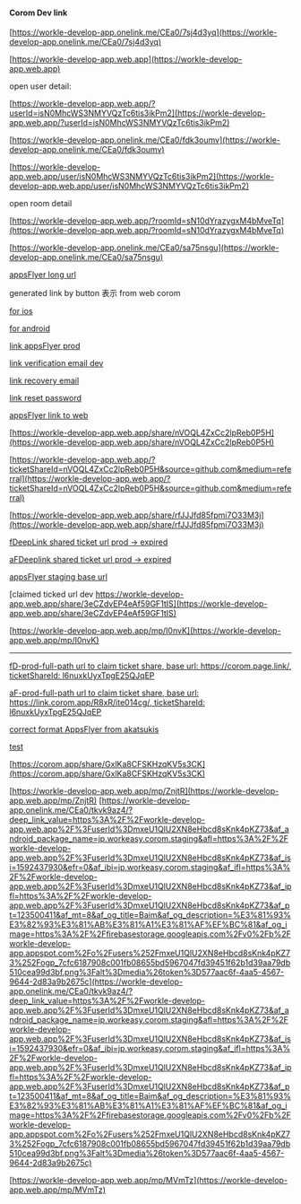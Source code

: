 #### Corom Dev link

[https://workle-develop-app.onelink.me/CEa0/7sj4d3yq](https://workle-develop-app.onelink.me/CEa0/7sj4d3yq)

[https://workle-develop-app.web.app](https://workle-develop-app.web.app)

open user detail:

[https://workle-develop-app.web.app/?userId=isN0MhcWS3NMYVQzTc6tis3ikPm2](https://workle-develop-app.web.app/?userId=isN0MhcWS3NMYVQzTc6tis3ikPm2)

[https://workle-develop-app.onelink.me/CEa0/fdk3oumv](https://workle-develop-app.onelink.me/CEa0/fdk3oumv)

[https://workle-develop-app.web.app/user/isN0MhcWS3NMYVQzTc6tis3ikPm2](https://workle-develop-app.web.app/user/isN0MhcWS3NMYVQzTc6tis3ikPm2)

open room detail

[https://workle-develop-app.web.app/?roomId=sN10dYrazygxM4bMveTq](https://workle-develop-app.web.app/?roomId=sN10dYrazygxM4bMveTq)

[https://workle-develop-app.onelink.me/CEa0/sa75nsgu](https://workle-develop-app.onelink.me/CEa0/sa75nsgu)

[appsFlyer long url](https://workle-develop-app.onelink.me/CEa0?af_xp=custom&pid=open-room-detail&deep_link_value=https%3A%2F%2Fworkle-develop-app.web.app%2F%3FroomId%3DsN10dYrazygxM4bMveTq&af_dp=coromdev%3A%2F%2F)


generated link by button 表示 from web corom

[for ios](https://workle-develop-app.onelink.me/CEa0/tkvk9az4/?deep_link_value=https%3A%2F%2Fworkle-develop-app.web.app%2F%3FroomId%3Du0Zj0CoQacfDKtcVKfEM%26source%3Dgithub.com%26medium%3Dreferral%26campaign%3D%26content%3D&isi=1592437930&ibi=jp.workeasy.corom.develop&af_force_deeplink=1&af_og_title=corom｜アーティストのためのライブ空間アプリ&af_og_description=corom（コロム）は、アーティストのためのライブ空間アプリです。&af_og_image=https://storage.googleapis.com/production-os-assets/assets/913beb5b-18ec-46a2-a7bd-954366de68f0&af_pt=123500411&af_mt=12)

[for android](https://workle-develop-app.onelink.me/CEa0/tkvk9az4/?deep_link_value=https%3A%2F%2Fworkle-develop-app.web.app%2F%3FroomId%3Du0Zj0CoQacfDKtcVKfEM%26source%3Dgithub.com%26medium%3Dreferral%26campaign%3D%26content%3D&af_android_package_name=jp.workeasy.corom.develop&af_og_title=corom｜アーティストのためのライブ空間アプリ&af_og_description=corom（コロム）は、アーティストのためのライブ空間アプリです。&af_og_description=https://storage.googleapis.com/production-os-assets/assets/913beb5b-18ec-46a2-a7bd-954366de68f0&pid=github.com&af_channel=referral)


[link appsFlyer prod](https://link.corom.app/R8xR/ite014cg)


[link verification email dev](https://workle-develop-app.web.app/verification?mode=verifyEmail&oobCode=etgytpcKPmtL9fMv87a1v3-rKsvlOKw6UDnAnTtlfRUAAAGRcu_IUw&apiKey=AIzaSyCQBDxivBKjDMydptiQGcEFREUAq1QaRw4&lang=ja)

[link recovery email](https://workle-develop-app.web.app/verification?mode=recoverEmail&oobCode=eeCO12DTJAmAnaaMlvWBIpSPC6eE8YqpbOi2U80RFrcAAAGRczNjRg&apiKey=AIzaSyCQBDxivBKjDMydptiQGcEFREUAq1QaRw4&lang=ja)

[link reset password](https://workle-develop-app.web.app/verification?mode=resetPassword&oobCode=eeCO12DTJAmAnaaMlvWBIpSPC6eE8YqpbOi2U80RFrcAAAGRczNjRg&apiKey=AIzaSyCQBDxivBKjDMydptiQGcEFREUAq1QaRw4&lang=ja)

[appsFlyer link to web](https://workle-develop-app.onelink.me/8r7g/irkt7940)


[https://workle-develop-app.web.app/share/nVOQL4ZxCc2lpReb0P5H](https://workle-develop-app.web.app/share/nVOQL4ZxCc2lpReb0P5H)

[https://workle-develop-app.web.app/?ticketShareId=nVOQL4ZxCc2lpReb0P5H&source=github.com&medium=referral](https://workle-develop-app.web.app/?ticketShareId=nVOQL4ZxCc2lpReb0P5H&source=github.com&medium=referral)

[https://workle-develop-app.web.app/share/rfJJJfd85fpmi7O33M3j](https://workle-develop-app.web.app/share/rfJJJfd85fpmi7O33M3j)


[fDeepLink shared ticket url prod -> expired](https://corom.page.link/?link=https%3A%2F%2Fcorom.app%2F%3FticketShareId%3DTFVV3tTCcjFqZOQixSVp&apn=jp.workeasy.corom&afl=https%3A%2F%2Fcorom.app%2F%3FticketShareId%3DTFVV3tTCcjFqZOQixSVp&isi=1592437930&efr=0&ibi=jp.workeasy.corom&ifl=https%3A%2F%2Fcorom.app%2F%3FticketShareId%3DTFVV3tTCcjFqZOQixSVp&ipfl=https%3A%2F%2Fcorom.app%2F%3FticketShareId%3DTFVV3tTCcjFqZOQixSVp&pt=123500411&mt=8&st=%E3%81%AF%E3%82%8B%E3%81%A1%E3%82%85%E3%82%93%E3%81%8B%E3%82%89%E3%82%AE%E3%83%95%E3%83%88%E3%83%81%E3%82%B1%E3%83%83%E3%83%88%E3%82%92%E5%8F%97%E3%81%91%E5%8F%96%E3%82%8B&sd=%E3%83%97%E3%83%AC%E3%82%BC%E3%83%B3%E3%83%88%E3%83%81%E3%82%B1%E3%83%83%E3%83%88%F0%9F%92%9D%E5%BF%9C%E6%8F%B4%E4%BC%81%E7%94%BB%231%20%E3%80%8C%E5%AE%89%E5%85%A8%E5%9C%B0%E5%B8%AF%E3%83%BB%E7%8E%89%E7%BD%AE%E6%B5%A9%E4%BA%8C%E3%82%92%E3%81%86%E3%81%9F%E3%81%86%E3%80%8D%E2%80%BBweb%E8%B3%BC%E5%85%A5%E3%81%A72%2C000%E5%86%86%E3%81%A7%E3%81%AF%E3%82%8B%E3%81%A1%E3%82%85%E3%82%93%E3%81%8B%E3%82%89%E3%82%AE%E3%83%95%E3%83%88%E3%83%81%E3%82%B1%E3%83%83%E3%83%88%E3%82%92%E5%8F%97%E3%81%91%E5%8F%96%E3%82%8B&si=https%3A%2F%2Ffirebasestorage.googleapis.com%3A443%2Fv0%2Fb%2Fcorom-production.appspot.com%2Fo%2Fusers%252F3bAPAJgI9jdUjUGfNRTEi6d4wWC2%252F1716352792.jpg%3Falt%3Dmedia%26token%3D7e2a2bea-6e6b-4631-ba85-498c88fa5e8e)


[aFDeeplink shared ticket url prod -> expired](https://link.corom.app/R8xR/ite014cg/?deep_link_value=https%3A%2F%2Fcorom.app%2F%3FticketShareId%3DTFVV3tTCcjFqZOQixSVp&af_android_package_name=jp.workeasy.corom&afl=https%3A%2F%2Fcorom.app%2F%3FticketShareId%3DTFVV3tTCcjFqZOQixSVp&af_isi=1592437930&efr=0&af_ibi=jp.workeasy.corom&af_ifl=https%3A%2F%2Fcorom.app%2F%3FticketShareId%3DTFVV3tTCcjFqZOQixSVp&af_ipfl=https%3A%2F%2Fcorom.app%2F%3FticketShareId%3DTFVV3tTCcjFqZOQixSVp&af_pt=123500411&af_mt=8&af_og_title=%E3%81%AF%E3%82%8B%E3%81%A1%E3%82%85%E3%82%93%E3%81%8B%E3%82%89%E3%82%AE%E3%83%95%E3%83%88%E3%83%81%E3%82%B1%E3%83%83%E3%83%88%E3%82%92%E5%8F%97%E3%81%91%E5%8F%96%E3%82%8B&af_og_description=%E3%83%97%E3%83%AC%E3%82%BC%E3%83%B3%E3%83%88%E3%83%81%E3%82%B1%E3%83%83%E3%83%88%F0%9F%92%9D%E5%BF%9C%E6%8F%B4%E4%BC%81%E7%94%BB%231%20%E3%80%8C%E5%AE%89%E5%85%A8%E5%9C%B0%E5%B8%AF%E3%83%BB%E7%8E%89%E7%BD%A9%E6%B5%A9%E4%BA%8C%E3%82%92%E3%81%86%E3%81%9F%E3%81%86%E3%80%8D%E2%80%BBweb%E8%B3%BC%E5%85%A5%E3%81%A72%2C000%E5%86%86%E3%81%A7%E3%81%AF%E3%82%8B%E3%81%A1%E3%82%85%E3%82%93%E3%81%8B%E3%82%89%E3%82%AE%E3%83%95%E3%83%88%E3%83%81%E3%82%B1%E3%83%83%E3%83%88%E3%82%92%E5%8F%97%E3%81%91%E5%8F%96%E3%82%8B&af_og_image=https%3A%2F%2Ffirebasestorage.googleapis.com%3A443%2Fv0%2Fb%2Fcorom-production.appspot.com%2Fo%2Fusers%2F3bAPAJgI9jdUjUGfNRTEi6d4wWC2%2F1716352792.jpg%3Falt%3Dmedia%26token%3D7e2a2bea-6e6b-4631-ba85-498c88fa5e8e
)

[appsFlyer staging base url](https://workle-develop-app.onelink.me/Ewfk/l18g27mg)

[claimed ticked url dev https://workle-develop-app.web.app/share/3eCZdvEP4eAf59GF1tIS](https://workle-develop-app.web.app/share/3eCZdvEP4eAf59GF1tIS)

[https://workle-develop-app.web.app/mp/I0nvK](https://workle-develop-app.web.app/mp/I0nvK)

------
[fD-prod-full-path url to claim ticket share, base url: https://corom.page.link/, ticketShareId: l6nuxkUyxTpgE25QJqEP](https://corom.page.link/?link=https%3A%2F%2Fcorom.app%2F%3FticketShareId%3Dl6nuxkUyxTpgE25QJqEP&apn=jp.workeasy.corom&afl=https%3A%2F%2Fcorom.app%2F%3FticketShareId%3Dl6nuxkUyxTpgE25QJqEP&isi=1592437930&efr=0&ibi=jp.workeasy.corom&ifl=https%3A%2F%2Fcorom.app%2F%3FticketShareId%3Dl6nuxkUyxTpgE25QJqEP&ipfl=https%3A%2F%2Fcorom.app%2F%3FticketShareId%3Dl6nuxkUyxTpgE25QJqEP&pt=123500411&mt=8&st=%E3%83%95%E3%82%A1%E3%83%B3%F0%9F%8D%87%E3%81%8B%E3%82%89%E3%82%AE%E3%83%95%E3%83%88%E3%83%81%E3%82%B1%E3%83%83%E3%83%88%E3%82%92%E5%8F%97%E3%81%91%E5%8F%96%E3%82%8B&sd=tama%20test%20%231%E3%81%A7%E3%83%95%E3%82%A1%E3%83%B3%F0%9F%8D%87%E3%81%8B%E3%82%89%E3%82%AE%E3%83%95%E3%83%88%E3%83%81%E3%82%B1%E3%83%83%E3%83%88%E3%82%92%E5%8F%97%E3%81%91%E5%8F%96%E3%82%8B&si=https%3A%2F%2Ffirebasestorage.googleapis.com%2Fv0%2Fb%2Fcorom-production.appspot.com%2Fo%2Fusers%252F1YtyqdnHr9dhHpddWeeilWgx2FL2%252F1701746100.jpeg%3Falt%3Dmedia%26token%3D7d1aa46a-3886-433f-ba9d-fe59a032cfce)

[aF-prod-full-path url to claim ticket share, base url: https://link.corom.app/R8xR/ite014cg/, ticketShareId: l6nuxkUyxTpgE25QJqEP](https://link.corom.app/R8xR/ite014cg/?deep_link_value=https%3A%2F%2Fcorom.app%2F%3FticketShareId%3Dl6nuxkUyxTpgE25QJqEP&af_android_package_name=jp.workeasy.corom&afl=https%3A%2F%2Fcorom.app%2F%3FticketShareId%3Dl6nuxkUyxTpgE25QJqEP&af_isi=1592437930&efr=0&af_ibi=jp.workeasy.corom&af_ifl=https%3A%2F%2Fcorom.app%2F%3FticketShareId%3Dl6nuxkUyxTpgE25QJqEP&af_ipfl=https%3A%2F%2Fcorom.app%2F%3FticketShareId%3Dl6nuxkUyxTpgE25QJqEP&af_pt=123500411&af_mt=8&af_og_title=ファン🍇からギフトチケットを受け取る&af_og_description=tama%20test%20%231%E3%81%A7%E3%83%95%E3%82%A1%E3%83%B3%F0%9F%8D%87%E3%81%8B%E3%82%89%E3%82%AE%E3%83%95%E3%83%88%E3%83%81%E3%82%B1%E3%83%83%E3%83%88%E3%82%92%E5%8F%97%E3%81%91%E5%8F%96%E3%82%8B&af_og_image=https%3A%2F%2Ffirebasestorage.googleapis.com%2Fv0%2Fb%2Fworkle-develop-app.appspot.com%2Fo%2Fusers%252Fh0NLL5wtgwUtDjwF6oflOnPy81y2%252F1724668998.jpeg%3Falt%3Dmedia%26token%3D118777e9-2f9f-42a5-84b5-acc055e86066
)

[correct format AppsFlyer from akatsukis](https://link.corom.app/R8xR/ite014cg/?deep_link_value=https%3A%2F%2Fcorom.app%2F%3FticketShareId%3DGxlKa8CFSKHzqKV5s3CK&af_android_package_name=jp.workeasy.corom&afl=https%3A%2F%2Fcorom.app%2F%3FticketShareId%3DGxlKa8CFSKHzqKV5s3CK&af_isi=1592437930&efr=0&af_ibi=jp.workeasy.corom&af_ifl=https%3A%2F%2Fcorom.app%2F%3FticketShareId%3DGxlKa8CFSKHzqKV5s3CK&af_ipfl=https%3A%2F%2Fcorom.app%2F%3FticketShareId%3DGxlKa8CFSKHzqKV5s3CK&af_pt=123500411&af_mt=8&af_og_title=ファン🍇からギフトチケットを受け取る&af_og_description=ライブチケットでファン🍇からギフトチケットを受け取る&af_og_image=https%3A%2F%2Ffirebasestorage.googleapis.com%2Fv0%2Fb%2Fcorom-production.appspot.com%2Fo%2Fusers%252F1YtyqdnHr9dhHpddWeeilWgx2FL2%252F1701746100.jpeg%3Falt%3Dmedia%26token%3D7d1aa46a-3886-433f-ba9d-fe59a032cfce)

[test](https://link.corom.app/R8xR/ite014cg/?deep_link_value=https%3A%2F%2Fcorom.app%2F%3FticketShareId%3DGxlKa8CFSKHzqKV5s3CK&af_android_package_name=jp.workeasy.corom&afl=https%3A%2F%2Fcorom.app%2F%3FticketShareId%3DGxlKa8CFSKHzqKV5s3CK&af_isi=1592437930&efr=0&af_ibi=jp.workeasy.corom&af_ifl=https%3A%2F%2Fcorom.app%2F%3FticketShareId%3DGxlKa8CFSKHzqKV5s3CK&af_ipfl=https%3A%2F%2Fcorom.app%2F%3FticketShareId%3DGxlKa8CFSKHzqKV5s3CK&af_pt=123500411&af_mt=8&af_og_title=%E3%83%95%E3%82%A1%E3%83%B3%F0%9F%8D%87%E3%81%8B%E3%82%89%E3%82%AE%E3%83%95%E3%83%88%E3%83%81%E3%82%B1%E3%83%83%E3%83%88%E3%82%92%E5%8F%97%E3%81%91%E5%8F%96%E3%82%8B&af_og_description=%E3%83%A9%E3%82%A4%E3%83%96%E3%83%81%E3%82%B1%E3%83%83%E3%83%88%E3%81%A7%E3%83%95%E3%82%A1%E3%83%B3%F0%9F%8D%87%E3%81%8B%E3%82%89%E3%82%AE%E3%83%95%E3%83%88%E3%83%81%E3%82%B1%E3%83%83%E3%83%88%E3%82%92%E5%8F%97%E3%81%91%E5%8F%96%E3%82%8B&af_og_image=https%3A%2F%2Ffirebasestorage.googleapis.com%2Fv0%2Fb%2Fcorom-production.appspot.com%2Fo%2Fusers%252F1YtyqdnHr9dhHpddWeeilWgx2FL2%252F1701746100.jpeg%3Falt%3Dmedia%26token%3D7d1aa46a-3886-433f-ba9d-fe59a032cfce)

[https://corom.app/share/GxlKa8CFSKHzqKV5s3CK](https://corom.app/share/GxlKa8CFSKHzqKV5s3CK)


[https://workle-develop-app.web.app/mp/ZnjtR](https://workle-develop-app.web.app/mp/ZnjtR)
[https://workle-develop-app.onelink.me/CEa0/tkvk9az4/?deep_link_value=https%3A%2F%2Fworkle-develop-app.web.app%2F%3FuserId%3DmxeU1QlU2XN8eHbcd8sKnk4pKZ73&af_android_package_name=jp.workeasy.corom.staging&afl=https%3A%2F%2Fworkle-develop-app.web.app%2F%3FuserId%3DmxeU1QlU2XN8eHbcd8sKnk4pKZ73&af_isi=1592437930&efr=0&af_ibi=jp.workeasy.corom.staging&af_ifl=https%3A%2F%2Fworkle-develop-app.web.app%2F%3FuserId%3DmxeU1QlU2XN8eHbcd8sKnk4pKZ73&af_ipfl=https%3A%2F%2Fworkle-develop-app.web.app%2F%3FuserId%3DmxeU1QlU2XN8eHbcd8sKnk4pKZ73&af_pt=123500411&af_mt=8&af_og_title=Baim&af_og_description=%E3%81%93%E3%82%93%E3%81%AB%E3%81%A1%E3%81%AF%EF%BC%81&af_og_image=https%3A%2F%2Ffirebasestorage.googleapis.com%2Fv0%2Fb%2Fworkle-develop-app.appspot.com%2Fo%2Fusers%252FmxeU1QlU2XN8eHbcd8sKnk4pKZ73%252Fogp_7cfc6187908c001fb08655bd5967047fd39451f62b1d39aa79db510cea99d3bf.png%3Falt%3Dmedia%26token%3D577aac6f-4aa5-4567-9644-2d83a9b2675c](https://workle-develop-app.onelink.me/CEa0/tkvk9az4/?deep_link_value=https%3A%2F%2Fworkle-develop-app.web.app%2F%3FuserId%3DmxeU1QlU2XN8eHbcd8sKnk4pKZ73&af_android_package_name=jp.workeasy.corom.staging&afl=https%3A%2F%2Fworkle-develop-app.web.app%2F%3FuserId%3DmxeU1QlU2XN8eHbcd8sKnk4pKZ73&af_isi=1592437930&efr=0&af_ibi=jp.workeasy.corom.staging&af_ifl=https%3A%2F%2Fworkle-develop-app.web.app%2F%3FuserId%3DmxeU1QlU2XN8eHbcd8sKnk4pKZ73&af_ipfl=https%3A%2F%2Fworkle-develop-app.web.app%2F%3FuserId%3DmxeU1QlU2XN8eHbcd8sKnk4pKZ73&af_pt=123500411&af_mt=8&af_og_title=Baim&af_og_description=%E3%81%93%E3%82%93%E3%81%AB%E3%81%A1%E3%81%AF%EF%BC%81&af_og_image=https%3A%2F%2Ffirebasestorage.googleapis.com%2Fv0%2Fb%2Fworkle-develop-app.appspot.com%2Fo%2Fusers%252FmxeU1QlU2XN8eHbcd8sKnk4pKZ73%252Fogp_7cfc6187908c001fb08655bd5967047fd39451f62b1d39aa79db510cea99d3bf.png%3Falt%3Dmedia%26token%3D577aac6f-4aa5-4567-9644-2d83a9b2675c)


[https://workle-develop-app.web.app/mp/MVmTz](https://workle-develop-app.web.app/mp/MVmTz)
